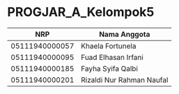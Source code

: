 # PROGJAR_A_Kelompok5

NRP | Nama Anggota
------------- | -------------
05111940000057  | Khaela Fortunela
05111940000095  | Fuad Elhasan Irfani
05111940000185  | Fayha Syifa Qalbi
05111940000201  | Rizaldi Nur Rahman Naufal
